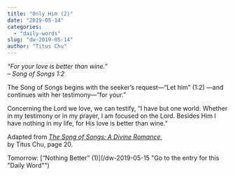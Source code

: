 ```yaml
---
title: "Only Him (2)"
date: "2019-05-14"
categories: 
  - "daily-words"
slug: "dw-2019-05-14"
author: "Titus Chu"
---
```


_“For your love is better than wine.”_  
_– Song of Songs 1:2_

The Song of Songs begins with the seeker’s request—“Let him” (1:2) —and continues with her testimony—“for your.”  
  
Concerning the Lord we love, we can testify, “I have but one world. Whether in my testimony or in my prayer, I am focused on the Lord. Besides Him I have nothing in my life, for His love is better than wine.”

Adapted from _[The Song of Songs: A Divine Romance,](/song-of-songs-dr/)_  
by Titus Chu, page 20.

Tomorrow: [“Nothing Better” (1)](/dw-2019-05-15 "Go to the entry for this "Daily Word"")
